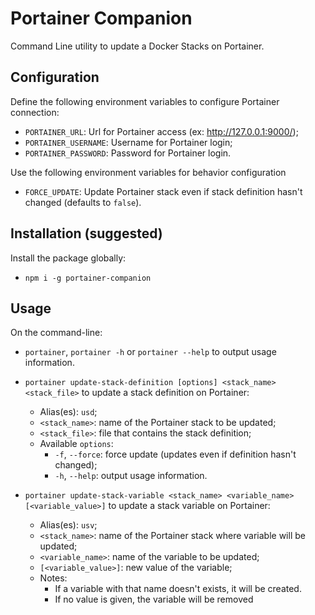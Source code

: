 # Portainer Companion

Command Line utility to update a Docker Stacks on Portainer.

## Configuration

Define the following environment variables to configure Portainer connection:
* `PORTAINER_URL`: Url for Portainer access (ex: http://127.0.0.1:9000/); 
* `PORTAINER_USERNAME`: Username for Portainer login;
* `PORTAINER_PASSWORD`: Password for Portainer login.

Use the following environment variables for behavior configuration
* `FORCE_UPDATE`: Update Portainer stack even if stack definition hasn't changed (defaults to `false`).

## Installation (suggested)

Install the package globally:
* `npm i -g portainer-companion`

## Usage

On the command-line:
* `portainer`, `portainer -h` or `portainer --help` to output usage information.

* `portainer update-stack-definition [options] <stack_name> <stack_file>` to update a stack definition on Portainer:
  * Alias(es): `usd`;
  * `<stack_name>`: name of the Portainer stack to be updated;
  * `<stack_file>`: file that contains the stack definition;
  * Available `options`:
    * `-f`, `--force`: force update (updates even if definition hasn't changed);
    * `-h`, `--help`:  output usage information.
    
* `portainer update-stack-variable <stack_name> <variable_name> [<variable_value>]` to update a stack variable on Portainer:
  * Alias(es): `usv`;
  * `<stack_name>`: name of the Portainer stack where variable will be updated;
  * `<variable_name>`: name of the variable to be updated;
  * `[<variable_value>]`: new value of the variable;
  * Notes:
    * If a variable with that name doesn't exists, it will be created.
    * If no value is given, the variable will be removed
